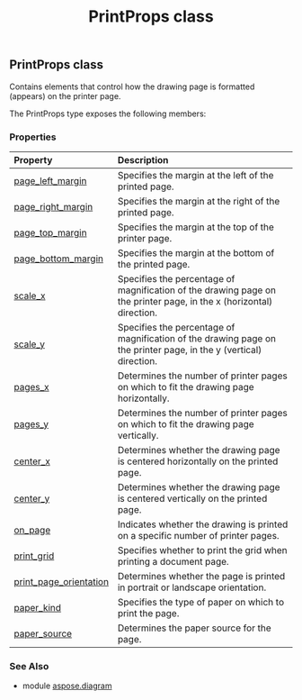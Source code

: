 ﻿---
title: PrintProps class
second_title: Aspose.Diagram for Python via .NET API References
description: 
type: docs
weight: 1690
url: /python-net/aspose.diagram/printprops/
is_root: false
---

## PrintProps class

Contains elements that control how the drawing page is formatted (appears) on the printer page.



The PrintProps type exposes the following members:

### Properties
| Property | Description |
| :- | :- |
| [page_left_margin](/diagram/python-net/aspose.diagram/printprops/page_left_margin) | Specifies the margin at the left of the printed page. |
| [page_right_margin](/diagram/python-net/aspose.diagram/printprops/page_right_margin) | Specifies the margin at the right of the printed page. |
| [page_top_margin](/diagram/python-net/aspose.diagram/printprops/page_top_margin) | Specifies the margin at the top of the printer page. |
| [page_bottom_margin](/diagram/python-net/aspose.diagram/printprops/page_bottom_margin) | Specifies the margin at the bottom of the printed page. |
| [scale_x](/diagram/python-net/aspose.diagram/printprops/scale_x) | Specifies the percentage of magnification of the drawing page on the printer page, in the x (horizontal) direction. |
| [scale_y](/diagram/python-net/aspose.diagram/printprops/scale_y) | Specifies the percentage of magnification of the drawing page on the printer page, in the y (vertical) direction. |
| [pages_x](/diagram/python-net/aspose.diagram/printprops/pages_x) | Determines the number of printer pages on which to fit the drawing page horizontally. |
| [pages_y](/diagram/python-net/aspose.diagram/printprops/pages_y) | Determines the number of printer pages on which to fit the drawing page vertically. |
| [center_x](/diagram/python-net/aspose.diagram/printprops/center_x) | Determines whether the drawing page is centered horizontally on the printed page. |
| [center_y](/diagram/python-net/aspose.diagram/printprops/center_y) | Determines whether the drawing page is centered vertically on the printed page. |
| [on_page](/diagram/python-net/aspose.diagram/printprops/on_page) | Indicates whether the drawing is printed on a specific number of printer pages. |
| [print_grid](/diagram/python-net/aspose.diagram/printprops/print_grid) | Specifies whether to print the grid when printing a document page. |
| [print_page_orientation](/diagram/python-net/aspose.diagram/printprops/print_page_orientation) | Determines whether the page is printed in portrait or landscape orientation. |
| [paper_kind](/diagram/python-net/aspose.diagram/printprops/paper_kind) | Specifies the type of paper on which to print the page. |
| [paper_source](/diagram/python-net/aspose.diagram/printprops/paper_source) | Determines the paper source for the page. |


### See Also

* module [aspose.diagram](../)
